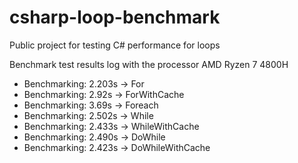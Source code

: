 # csharp-loop-benchmark
Public project for testing C# performance for loops

Benchmark test results log with the processor AMD Ryzen 7 4800H

- Benchmarking: 2.203s -> For
- Benchmarking: 2.92s -> ForWithCache
- Benchmarking: 3.69s -> Foreach
- Benchmarking: 2.502s -> While
- Benchmarking: 2.433s -> WhileWithCache
- Benchmarking: 2.490s -> DoWhile
- Benchmarking: 2.423s -> DoWhileWithCache
